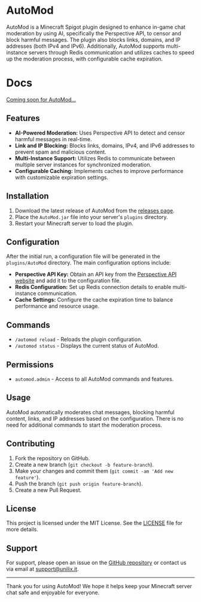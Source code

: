 # AutoMod

AutoMod is a Minecraft Spigot plugin designed to enhance in-game chat moderation by using AI, specifically the Perspective API, to censor and block harmful messages. The plugin also blocks links, domains, and IP addresses (both IPv4 and IPv6). Additionally, AutoMod supports multi-instance servers through Redis communication and utilizes caches to speed up the moderation process, with configurable cache expiration.

# Docs

[Coming soon for AutoMod...](https://docs.nextdevv.com/)

## Features

- **AI-Powered Moderation:** Uses Perspective API to detect and censor harmful messages in real-time.
- **Link and IP Blocking:** Blocks links, domains, IPv4, and IPv6 addresses to prevent spam and malicious content.
- **Multi-Instance Support:** Utilizes Redis to communicate between multiple server instances for synchronized moderation.
- **Configurable Caching:** Implements caches to improve performance with customizable expiration settings.

## Installation

1. Download the latest release of AutoMod from the [releases page](https://github.com/yourusername/automod/releases).
2. Place the `AutoMod.jar` file into your server's `plugins` directory.
3. Restart your Minecraft server to load the plugin.

## Configuration

After the initial run, a configuration file will be generated in the `plugins/AutoMod` directory. The main configuration options include:

- **Perspective API Key:** Obtain an API key from the [Perspective API website](https://perspectiveapi.com/) and add it to the configuration file.
- **Redis Configuration:** Set up Redis connection details to enable multi-instance communication.
- **Cache Settings:** Configure the cache expiration time to balance performance and resource usage.

## Commands

- `/automod reload` - Reloads the plugin configuration.
- `/automod status` - Displays the current status of AutoMod.

## Permissions

- `automod.admin` - Access to all AutoMod commands and features.

## Usage

AutoMod automatically moderates chat messages, blocking harmful content, links, and IP addresses based on the configuration. There is no need for additional commands to start the moderation process.

## Contributing

1. Fork the repository on GitHub.
2. Create a new branch (`git checkout -b feature-branch`).
3. Make your changes and commit them (`git commit -am 'Add new feature'`).
4. Push the branch (`git push origin feature-branch`).
5. Create a new Pull Request.

## License

This project is licensed under the MIT License. See the [LICENSE](LICENSE) file for more details.

## Support

For support, please open an issue on the [GitHub repository](https://github.com/nextdevv/automod/issues) or contact us via email at support@unilix.it.

---

Thank you for using AutoMod! We hope it helps keep your Minecraft server chat safe and enjoyable for everyone.
